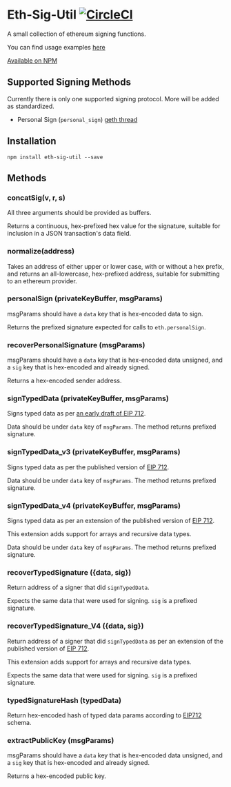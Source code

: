# Eth-Sig-Util [![CircleCI](https://circleci.com/gh/MetaMask/eth-sig-util.svg?style=svg)](https://circleci.com/gh/MetaMask/eth-sig-util)

A small collection of ethereum signing functions.

You can find usage examples [here](https://github.com/flyswatter/js-eth-personal-sign-examples)

[Available on NPM](https://www.npmjs.com/package/eth-sig-util)

## Supported Signing Methods

Currently there is only one supported signing protocol. More will be added as standardized.

- Personal Sign (`personal_sign`) [geth thread](https://github.com/ethereum/go-ethereum/pull/2940)


## Installation

```
npm install eth-sig-util --save
```

## Methods

### concatSig(v, r, s)

All three arguments should be provided as buffers.

Returns a continuous, hex-prefixed hex value for the signature, suitable for inclusion in a JSON transaction's data field.

### normalize(address)

Takes an address of either upper or lower case, with or without a hex prefix, and returns an all-lowercase, hex-prefixed address, suitable for submitting to an ethereum provider.

### personalSign (privateKeyBuffer, msgParams)

msgParams should have a `data` key that is hex-encoded data to sign.

Returns the prefixed signature expected for calls to `eth.personalSign`.

### recoverPersonalSignature (msgParams)

msgParams should have a `data` key that is hex-encoded data unsigned, and a `sig` key that is hex-encoded and already signed.

Returns a hex-encoded sender address.

### signTypedData (privateKeyBuffer, msgParams)

Signs typed data as per [an early draft of EIP 712](https://github.com/ethereum/EIPs/pull/712/commits/21abe254fe0452d8583d5b132b1d7be87c0439ca).

Data should be under `data` key of `msgParams`. The method returns prefixed signature.

### signTypedData_v3 (privateKeyBuffer, msgParams)

Signs typed data as per the published version of [EIP 712](https://github.com/ethereum/EIPs/pull/712).

Data should be under `data` key of `msgParams`. The method returns prefixed signature.

### signTypedData_v4 (privateKeyBuffer, msgParams)

Signs typed data as per an extension of the published version of [EIP 712](https://github.com/MetaMask/eth-sig-util/pull/54).

This extension adds support for arrays and recursive data types.

Data should be under `data` key of `msgParams`. The method returns prefixed signature.

### recoverTypedSignature ({data, sig})

Return address of a signer that did `signTypedData`.

Expects the same data that were used for signing. `sig` is a prefixed signature.

### recoverTypedSignature_V4 ({data, sig})

Return address of a signer that did `signTypedData` as per an extension of the published version of [EIP 712](https://github.com/MetaMask/eth-sig-util/pull/54).

This extension adds support for arrays and recursive data types.

Expects the same data that were used for signing. `sig` is a prefixed signature.

### typedSignatureHash (typedData)

Return hex-encoded hash of typed data params according to [EIP712](https://github.com/ethereum/EIPs/pull/712) schema.

### extractPublicKey (msgParams)

msgParams should have a `data` key that is hex-encoded data unsigned, and a `sig` key that is hex-encoded and already signed.

Returns a hex-encoded public key.

